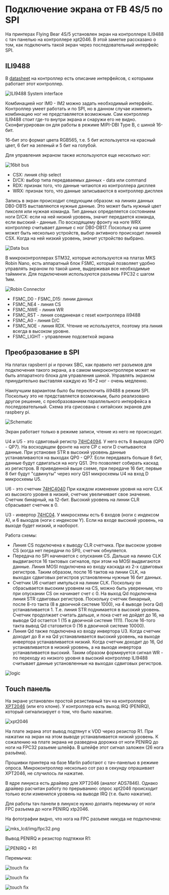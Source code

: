 # Подключение экрана от FB 4S/5 по SPI

На принтерах Flying Bear 4S/5 установлен экран на контроллере ILI9488 с тач панелью на контроллере xpt2046. В этой заметке рассказано о том, как подключить такой экран через последовательный интерфейс SPI.

## ILI9488

В [datasheet](./ds/mks_lcd/ds/ILI9488_Data_Sheet.pdf) на контроллер есть описание интерфейсов, с которыми работает этот контроллер.

![ILI9488 System interface](./img/system_interface.png)

Комбинацией ног IM0 - IM2 можно задать необходимый интерфейс. Контроллер умеет работать и по SPI, но в данном случае изменить комбинацию ног не представляется возможным. Сам контроллер ILI9488 стоит где-то внутри экрана и снаружи его не видно. Сконфигурирован он для работы в режиме MIPI-DBI Type B, с шиной 16-бит.

16-бит это формат цвета RGB565, т.е. 5 бит используется на красный цвет, 6 бит на зеленый и 5 бит на голубой.

Для управления экраном также используются еще несколько ног:

![16bit bus](./img/16bit_bus.png)

* CSX: линия chip select
* D/CX: выбор типа передаваемых данных - data или command
* RDX: признак того, что данные читаются из контроллера дисплея
* WRX: признак того, что данные записываются в контроллер дисплея

Запись в экран происходит следующим образом: на линиях данных DB0-DB15 выставляются нужные данные. Это может быть нужный цвет пикселя или нужная команда. Тип данных определяется состоянием ноги D/CX: если на ней низкий уровень, значит передается команда, если высокий - данные. По восходящему фронту на ноге WRX контроллер считывает данные с ног DB0-DB17. Поскольку на шине может быть несколько устройств, выбор активного происходит линией CSX. Когда на ней низкий уровень, значит устройство выбрано.

![Data bus](./img/data_bus.png)

В микроконтроллерах STM32, которые используются на платах MKS Robin Nano, есть аппаратный блок FSMC, который позволяет удобно управлять экраном по такой шине, выдерживая все необходимые тайминги. Для подключения используются разъемы FPC32 с шагом 1мм.

![Robin Connector](./img/robin_connector.png)

* FSMC_D0 - FSMC_D15: линии данных
* FSMC_NE4 - линия CS
* FSMC_NWE - линия WR
* FSMC_RST - линия соединеная с reset контроллера ili9488
* FSMC_A0 - линия D/C
* FSMC_NOE - линия RDX. Чтение не используется, поэтому эта линия всегда в высоком уровне.
* FSMC_LIGHT - управление подсветкой экрана

## Преобразование в SPI

На платах rapsberri pi и прочих SBC, как правило нет разъемов для подключения такого экрана, а в самом микроконтроллере может не быть аппаратного блока для управления шиной. Управлять экраном принудительно выставляя каждую из 16+2 ног - очень медленно.

Наилучшим вариантом было бы переключить ili9488 в режим SPI. Поскольку это не представляется возможным, было реализовано другое решение, с преобразованием параллельного интерфейса в последовательный. Схема эта срисована с китайских экранов для raspbery pi.

![Schematic](./img/schematic.png)

Экран работает только в режиме записи, чтение из него не происходит.

U4 и U5 - это сдвиговый регистр [74HC4094](./ds/74hc4094.pdf). У него есть 8 выводов (QP0 - QP7). На восходящем фронте на ноге CP с ноги D считываются данные. При установке STR в высокий уровень данные устанавливаются на выходах QP0 - QP7. Если передавать больше 8 бит, данные будут сдвигаться на ногу QS1. Это позволяет собирать каскад из регистров. В приведенной выше схеме, при передаче 16 бит, первые 8 бит будут "сдвинуты" через ногу QS1 микросхемы U4 на вход D микросхемы U5.

U6 - это счетчик [74HC4040](./ds/74hc4040.pdf) При каждом изменении уровня на ноге CLK из высокого уровня в низкий, счетчик увеличивает свое значение. Счетчик бинарный, на 12-бит. Высокий уровень на линии CLR сбрасывает счетчик в 0.

U3 - инвертор [74HC04](./ds/74рс04.pdf). У микросхемы есть 6 входов (ноги с индексом А), и 6 выходов (ноги с индексом Y). Если на входе высокий уровень, на выходе будет низкий, и наоборот.

Работа схемы:

* Линия CS подключена к выводу CLR счетчика. При высоком уровне CS (когда нет передачи по SPI), счетчик обнуляется.
* Передача по SPI начинается с опускания CS. Дальше на линию CLK выдвигаются 16 тактовых сигналов, при этом на MOSI выдвигаются данные. Линия MOSI подключена ко входу каскада из 2-х сдвиговых регистров. Таким образом, после 16 тактов на линии CLK, на выходах сдвиговых регистров установленны нужные 16 бит данных.
* Счетчик U6 считает импулься на линии CLK. Поскольку он сбрасывается высоким уровнем на CS, можно быть уверенным, что при опускании CS он начинает счет с 0. На выход Qd подключена линия STR сдвиговых регистров. Поскольку счетчик бинарный, после 8-го такта (8 в двоичной системе 1000), на 4 выводе (нога Qd) устанавливается 1. Т.е. линия STR поднимается в высокий уровень. Счетчик продолжает считать дальше, и пока счет не дойдет до 16, на выводе Qd остается 1 (15 в двоичной системе 1111). После 16-того такта вывод Qd статовится 0 (16 в двоичной системе 10000).
* Линия Qd также подключена ко входу инвертора U3. Когда счетчик доходит до 8 и на Qd устанавливается высокий уровень, на выходе инвертора устанавливается низкий. Когда счетчик доходит до 16, Qd устанавливается в низкий уровень, а на выходе инвертора устанавливается высокий. Таким образом формируется сигнал WR - по переходу из низкого уровня в высокий контроллер ILI9488 считывает данные установленные на выходах сдвиговых регистров.

![logic](./img/logic.png)

## Touch панель

На экране установлен простой резистивный тач на контроллере [XPT2046](./ds/XPT2046.pdf) (или его клоне). У контроллера есть выход IRQ (PENIRQ), который сигнализирует о том, что было нажатие.

![xpt2046](./img/xpt2046.png)

На плате экрана этот вывод подтянут к VDD через резистор R1. При нажатии на экран на этом выводе устанавливается низкий уровень. К сожалению на плате экрана не разведена дорожка от ноги PENIRQ до ноги на FPC32 разьеме шлейфа. В шлейфе этот сигнал заложен (26 нога разъёма).

Прошивки принтера на базе Marlin работают с тач-панелью в режиме опроса. Микроконтроллер несколько сот раз в секунду опрашивает XPT2046, не случилось ли нажатие.

В ядре линукса есть драйвер для XPT2046 (аналог ADS7846). Однако драйвер расчитан работу по прерыванию: опрос xpt2046 происходит только если изменился уровень на выводе IRQ (т.е. было нажатие).

Для работы тач панели в линуксе нужно допаять перемычку от ноги FPC разъема до ноги PENIRQ xtp2046.

На фотографии видно, что нога на FPC разъеме никуда не подключена:

![mks_lcd/img/fpc32.png](./img/fpc32.png)

Вывод PENIRQ и резистор подтяжки R1:

![PENIRQ + R1](./img/xpt2046_irq.png)

Перемычка:

![touch fix](./img/3d_fix_1.png)

![touch fix](./img/3d_fix_2.png)

![touch fix](./img/3d_fix_3.png)
